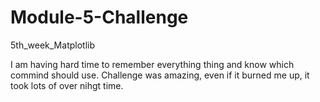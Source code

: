 # Module-5-Challenge
5th_week_Matplotlib

I am having hard time to remember everything thing and know which commind should use.
Challenge was amazing, even if it burned me up, it took lots of over nihgt time. 

